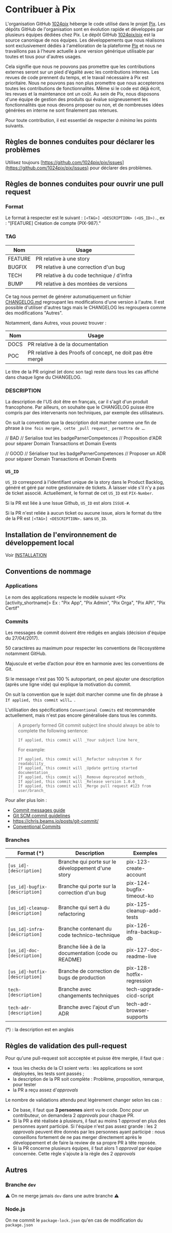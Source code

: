 # Contribuer à Pix


L'organisation GitHub [1024pix](https://github.com/1024pix) héberge le code utilisé dans le projet [Pix](https://pix.fr). Les dépôts GitHub de l'organisation sont en évolution rapide et développés par plusieurs équipes dédiées chez Pix. Le dépôt GitHub [1024pix/pix](https://github.com/1024pix/pix) est la source canonique de nos équipes. Les développements que nous réalisons sont exclusivement dédiés à l'amélioration de la plateforme [Pix](https://pix.fr) et nous ne travaillons pas à l'heure actuelle à une version générique utilisable par toutes et tous pour d'autres usages.

Cela signifie que nous ne pouvons pas promettre que les contributions externes seront sur un pied d'égalité avec les contributions internes. Les revues de code prennent du temps, et le travail nécessaire à Pix est prioritaire. Nous ne pouvons pas non plus promettre que nous accepterons toutes les contributions de fonctionnalités. Même si le code est déjà écrit, les revues et la maintenance ont un coût. Au sein de Pix, nous disposons d'une équipe de gestion des produits qui évalue soigneusement les fonctionnalités que nous devons proposer ou non, et de nombreuses idées générées en interne ne sont finalement pas retenues.

Pour toute contribution, il est essentiel de respecter *à minima* les points suivants.

## Règles de bonnes conduites pour déclarer les problèmes

Utilisez toujours [https://github.com/1024pix/pix/issues](https://github.com/1024pix/pix/issues) pour déclarer des problèmes.

## Règles de bonnes conduites pour ouvrir une pull request

### Format

Le format à respecter est le suivant : `[<TAG>] <DESCRIPTION> (<US_ID>).`, ex : "[FEATURE] Création de compte (PIX-987)."

### TAG

Nom | Usage
--- | ---
FEATURE | PR relative à une story
BUGFIX | PR relative à une correction d'un bug
TECH | PR relative à du code technique / d'infra
BUMP | PR relative à des montées de versions

Ce tag nous permet de générer automatiquement un fichier [CHANGELOG.md](./CHANGELOG.md) regroupant les modifications d'une version à l'autre. Il est possible d'utiliser d'autres tags mais le CHANGELOG les regroupera comme des modifications "Autres".

Notamment, dans Autres, vous pouvez trouver : 

Nom | Usage
--- | ---
DOCS | PR relative à de la documentation
POC | PR relative à des Proofs of concept, ne doit pas être mergé

Le titre de la PR originel (et donc son tag) reste dans tous les cas affiché dans chaque ligne du CHANGELOG.

### DESCRIPTION

La description de l'US doit être en français, car il s'agit d'un produit francophone.
Par ailleurs, on souhaite que le CHANGELOG puisse être compris par des intervenants non techniques, par exemple des utilisateurs.

On suit la convention que la description doit marcher comme une fin de phrase à `Une fois mergée, cette _pull request_ permettra de …`.

// BAD
// Serialise tout les badgeParnerCompetences
// Proposition d'ADR pour séparer Domain Transactions et Domain Events

// GOOD
// Sérialiser tout les badgeParnerCompetences
// Proposer un ADR pour séparer Domain Transactions et Domain Events

### `US_ID`

`US_ID` correspond à l'identifiant unique de la story dans le Product Backlog, généré et géré par notre gestionnaire de tickets.
À laisser vide s'il n'y a pas de ticket associé.
Actuellement, le format de cet `US_ID` est `PIX-Number`.

Si la PR est liée à une Issue Github, `US_ID` est alors `ISSUE-#`.

Si la PR n'est reliée à aucun ticket ou aucune issue, alors le format du titre de la PR est `[<TAG>] <DESCRIPTION>.` sans `US_ID`.

## Installation de l'environnement de développement local

Voir [INSTALLATION](INSTALLATION.md)

## Conventions de nommage

### Applications

Le nom des applications respecte le modèle suivant <Pix [activity_shortname]>
Ex : "Pix App", "Pix Admin", "Pix Orga", "Pix API", "Pix Certif"

### Commits

Les messages de commit doivent être rédigés en anglais (décision d'équipe du 27/04/2017).

50 caractères au maximum pour respecter les conventions de l’écosystème notamment GitHub.

Majuscule et verbe d’action pour être en harmonie avec les conventions de Git.

Si le message n'est pas 100 % autoportant, on peut ajouter une description (après une ligne vide) qui explique la motivation du commit.

On suit la convention que le sujet doit marcher comme une fin de phrase à `If applied, this commit will… `.

L'utilisation des spécifications `Conventional Commits` est recommandée actuellement, mais n'est pas encore généralisée dans tous les commits.

> A properly formed Git commit subject line should always be able to complete the following sentence:
>
>     If applied, this commit will _Your subject line here_
>
> For example:
>
>     If applied, this commit will _Refactor subsystem X for readability_
>     If applied, this commit will _Update getting started documentation_
>     If applied, this commit will _Remove deprecated methods_
>     If applied, this commit will _Release version 1.0.0_
>     If applied, this commit will _Merge pull request #123 from user/branch_

Pour aller plus loin :

- [Commit messages guide](https://github.com/RomuloOliveira/commit-messages-guide/blob/master/README.md)
- [Git SCM commit guidelines](https://git-scm.com/book/en/v2/Distributed-Git-Contributing-to-a-Project#_commit_guidelines)
- https://chris.beams.io/posts/git-commit/
- [Conventional Commits](https://www.conventionalcommits.org/en/v1.0.0/)

### Branches

Format (\*) | Description | Exemples
--- | --- | ---
`[us_id]-[description]` | Branche qui porte sur le développement d'une story | pix-123-create-account
`[us_id]-bugfix-[description]` | Branche qui porte sur la correction d'un bug | pix-124-bugfix-timeout-ko
`[us_id]-cleanup-[description]` | Branche qui sert à du refactoring | pix-125-cleanup-add-tests
`[us_id]-infra-[description]` | Branche contenant du code technico-technique | pix-126-infra-backup-db
`[us_id]-doc-[description]` | Branche liée à de la documentation (code ou README) | pix-127-doc-readme-live
`[us_id]-hotfix-[description]` | Branche de correction de bugs de production | pix-128-hotfix-regression
`tech-[description]` | Branche  avec changements techniques | tech-upgrade-cicd-script
`tech-adr-[description]` | Branche avec l'ajout d'un ADR | tech-adr-browser-supports

(\*) : la description est en anglais

## Règles de validation des pull-request

Pour qu'une pull-request soit accceptée et puisse être mergée, il faut que : 

- tous les checks de la CI soient verts : les applications se sont déployées, les tests sont passés ;
- la description de la PR soit complète : Problème, proposition, remarque, pour tester
- la PR a reçu assez d'*approvals*

Le nombre de validations attendu peut légèrement changer selon les cas :

- De base, il faut que **3 personnes** aient vu le code. Donc pour un contributeur, on demandera 2 *approvals* pour chaque PR.
- Si la PR a été réalisée à plusieurs, il faut au moins 1 *approval* en plus des personnes ayant participé. Si l'équipe n'est pas assez grande : les 2 *approvals* peuvent être donnés par les personnes ayant participé : nous conseillons fortement de ne pas merger directement après le développement et de faire la review de sa propre PR à tête reposée.
- Si la PR concerne plusieurs équipes, il faut alors 1 *approval* par équipe concernée. Cette règle s'ajoute à la règle des 2 *approvals*


## Autres

### Branche `dev`

⚠️ On ne merge jamais `dev` dans une autre branche ⚠️

### Node.js

On ne commit le `package-lock.json` qu'en cas de modification du `package.json`
